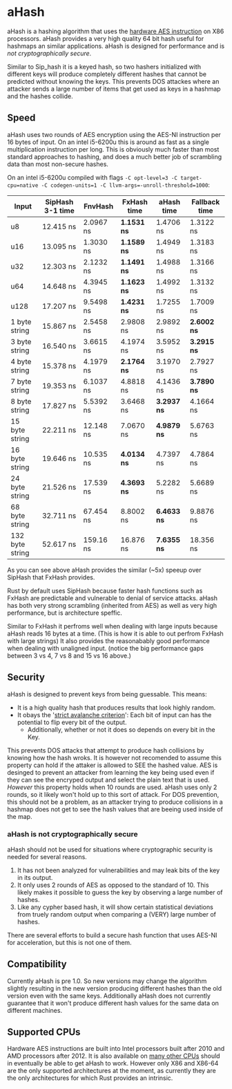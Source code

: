 # aHash

aHash is a hashing algorithm that uses the [hardware AES instruction](https://en.wikipedia.org/wiki/AES_instruction_set)
on X86 processors. aHash provides a very high quality 64 bit hash useful for hashmaps an similar applications.
aHash is designed for performance and is *not cryptographically secure*.

Similar to Sip_hash it is a keyed hash, so two hashers initialized with different keys will produce completely different
hashes that cannot be predicted without knowing the keys. This prevents DOS attackes where an attacker sends a large number
of items that get used as keys in a hashmap and the hashes collide.

## Speed

aHash uses two rounds of AES encryption using the AES-NI instruction per 16 bytes of input. On an intel i5-6200u this is 
around as fast as a single multiplication instruction per long. This is obviously much faster than most standard approaches 
to hashing, and does a much better job of scrambling data than most non-secure hashes.

On an intel i5-6200u compiled with flags `-C opt-level=3 -C target-cpu=native -C codegen-units=1 -C llvm-args=-unroll-threshold=1000`:

| Input   | SipHash 3-1 time | FnvHash   |FxHash time| aHash time| Fallback time |
|----------------|-----------|-----------|-----------|-----------|---------------|
| u8             | 12.415 ns | 2.0967 ns | **1.1531 ns** | 1.4706 ns | 1.3122 ns |
| u16            | 13.095 ns | 1.3030 ns | **1.1589 ns** | 1.4949 ns | 1.3183 ns |
| u32            | 12.303 ns | 2.1232 ns | **1.1491 ns** | 1.4988 ns | 1.3166 ns |
| u64            | 14.648 ns | 4.3945 ns | **1.1623 ns** | 1.4992 ns | 1.3132 ns |
| u128           | 17.207 ns | 9.5498 ns | **1.4231 ns** | 1.7255 ns | 1.7009 ns |
| 1 byte string  | 15.867 ns | 2.5458 ns | 2.9808 ns | 2.9892 ns | **2.6002 ns** |
| 3 byte string  | 16.540 ns | 3.6615 ns | 4.1974 ns | 3.5952 ns | **3.2915 ns** |
| 4 byte string  | 15.378 ns | 4.1979 ns | **2.1764 ns** | 3.1970 ns | 2.7927 ns |
| 7 byte string  | 19.353 ns | 6.1037 ns | 4.8818 ns | 4.1436 ns | **3.7890 ns** |
| 8 byte string  | 17.827 ns | 5.5392 ns | 3.6468 ns | **3.2937 ns** | 4.1664 ns |
| 15 byte string | 22.211 ns | 12.148 ns | 7.0670 ns | **4.9879 ns** | 5.6763 ns |
| 16 byte string | 19.646 ns | 10.535 ns | **4.0134 ns** | 4.7397 ns | 4.7864 ns |
| 24 byte string | 21.526 ns | 17.539 ns | **4.3693 ns** | 5.2282 ns | 5.6689 ns |
| 68 byte string | 32.711 ns | 67.454 ns | 8.8002 ns | **6.4633 ns** | 9.8876 ns |
| 132 byte string| 52.617 ns | 159.16 ns | 16.876 ns | **7.6355 ns** | 18.356 ns |

As you can see above aHash provides the similar (~5x) speeup over SipHash that FxHash provides.

Rust by default uses SipHash because faster hash functions such as FxHash are predictable and vulnerable to denial of service attacks.
aHash has both very strong scrambling (inherited from AES) as well as very high performance, but is architecture speffic.

Similar to FxHash it perfroms well when dealing with large inputs because aHash reads 16 bytes at a time. 
(This is how it is able to out perfrom FxHash with large strings) It also provides the reasonabably good performance when
dealing with unaligned input. (notice the big performance gaps between 3 vs 4, 7 vs 8 and 15 vs 16 above.)

## Security

aHash is designed to prevent keys from being guessable. This means:
- It is a high quality hash that produces results that look highly random.
- It obays the '[strict avalanche criterion](https://en.wikipedia.org/wiki/Avalanche_effect#Strict_avalanche_criterion)': 
Each bit of input can has the potential to flip every bit of the output.
    - Additionally, whether or not it does so depends on every bit in the Key.

This prevents DOS attacks that attempt to produce hash collisions by knowing how the hash wroks.
It is however not recomended to assume this property can hold if the attaker is allowed to SEE the hashed value.
AES is desinged to prevent an attacker from learning the key being used even if they can see the encryped output and 
select the plain text that is used. *However* this property holds when 10 rounds are used. aHash uses only 2 rounds, so 
it likely won't hold up to this sort of attack. For DOS prevention, this should not be a problem, as an attacker trying 
to produce collisions in a hashmap does not get to see the hash values that are beeing used inside of the map.

### aHash is not cryptographically secure

aHash should not be used for situations where cryptographic security is needed for several reasons.

1. It has not been analyzed for vulnerabilities and may leak bits of the key in its output.
2. It only uses 2 rounds of AES as opposed to the standard of 10. This likely makes it possible to guess the key by observing a large number of hashes.
3. Like any cypher based hash, it will show certain statistical deviations from truely random output when comparing a (VERY) large number of hashes.

There are several efforts to build a secure hash function that uses AES-NI for acceleration, but this is not one of them.

## Compatibility

Currently aHash is pre 1.0. So new versions may change the algorithm slightly resulting in the new version producing 
different hashes than the old version even with the same keys. Additionally aHash does not currently guarantee that it 
won't produce different hash values for the same data on different machines. 

## Supported CPUs

Hardware AES instructions are built into Intel processors built after 2010 and AMD processors after 2012.
It is also available on [many other CPUs](https://en.wikipedia.org/wiki/AES_instruction_set) should in eventually
be able to get aHash to work. However only X86 and X86-64 are the only supported architectures at the moment, as currently
they are the only architectures for which Rust provides an intrinsic.